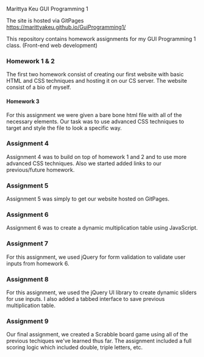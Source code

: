 Marittya Keu
GUI Programming 1

The site is hosted via GitPages 
https://marittyakeu.github.io/GuiProgramming1/

This repository contains homework assignments for my GUI Programming 1 class. (Front-end web development)

### Homework 1 & 2
The first two homework consist of creating our first website with basic HTML and CSS techniques and hosting it on our CS server. The website consist of a bio of myself.

#### Homework 3
For this assignment we were given a bare bone html file with all of the necessary elements. Our task was to use advanced CSS techniques to target and style the file to look a specific way.

### Assignment 4
Assignment 4 was to build on top of homework 1 and 2 and to use more advanced CSS techniques. Also we started added links to our previous/future homework.

### Assignment 5
Assignment 5 was simply to get our website hosted on GitPages.

### Assignment 6
Assignment 6 was to create a dynamic multiplication table using JavaScript.

### Assignment 7
For this assignment, we used jQuery for form validation to validate user inputs from homework 6.

### Assignment 8
For this assignment, we used the jQuery UI library to create dynamic sliders for use inputs. I also added a tabbed interface to save previous multiplication table.

### Assignment 9
Our final assignment, we created a Scrabble board game using all of the previous techiques we've learned thus far. The assignment included a full scoring logic which included double, triple letters, etc.
